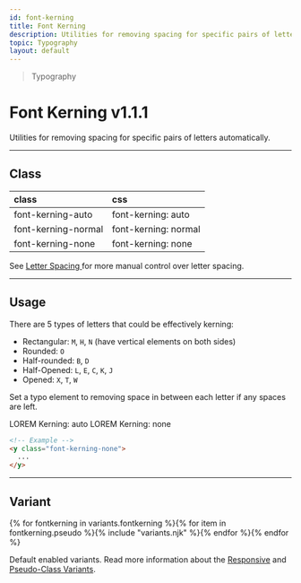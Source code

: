 ```yaml
---
id: font-kerning
title: Font Kerning
description: Utilities for removing spacing for specific pairs of letters automatically.
topic: Typography
layout: default
---
```


> Typography

# Font Kerning <span class="ml-1 px-2 py-1 text-sm text-gray-600 (dark)text-charcoal-100 bg-gray-300 (dark)bg-gray-600">v1.1.1</span>

Utilities for removing spacing for specific pairs of letters automatically.

---

## Class

| <span class="px-3 py-1 text-white (dark)text-charcoal-100 bg-charcoal-100 (dark)bg-gray-600 rounded-full">class</span> | <span class="px-3 py-1 text-white (dark)text-charcoal-100 bg-charcoal-100 (dark)bg-gray-600 rounded-full">css</span> |
|:--|:--|
| font-kerning-auto | font-kerning: auto |
| font-kerning-normal | font-kerning: normal |
| font-kerning-none | font-kerning: none |

<style>
.supports {
  display: block
}
@supports (font-kerning: auto) {
  .supports {
    display: none
  }
}
</style>

<y class="supports mt-4 mx-4 p-3 border-l-8 border-orange-600 text-sm text-orange-600 (dark)text-orange-500 bg-orange-200 (dark)bg-orange-900">
  <span class="pr-1 font-semibold">
    Note:
  </span>
  Your browser does not currently support the utilities.
</y>

<y class="mt-2 mb-4 mx-4 p-3 border-l-8 border-gray-600 text-sm text-gray-600 (dark)text-orange-500 bg-gray-200 (dark)bg-gray-900">
  See
  <a href="/letter-spacing/">
    Letter Spacing
  </a>
  for more manual control over letter spacing.
</y>

---

## Usage

There are 5 types of letters that could be effectively kerning:

- Rectangular: `M`, `H`, `N` (have vertical elements on both sides)
- Rounded: `O`
- Half-rounded: `B`, `D`
- Half-Opened: `L`, `E`, `C`, `K`, `J`
- Opened: `X`, `T`, `W`

Set a typo element to removing space in between each letter if any spaces are left.

<y class="mt-4 mb-2 mx-auto max-w-md">
  <y class="flex">
    <y class="mx-2">
      <y class="p-4 text-4xl text-center gap-wide bg-gray-300">
        LOREM
      </y>
      <y class="pt-2 text-sm text-center">
        Kerning: auto
      </y>
    </y>
    <y class="mx-2">
      <y class="p-4 text-4xl gap-tight text-center bg-gray-300">
        LOREM
      </y>
      <y class="pt-2 text-sm text-center">
        Kerning: none
      </y>
    </y>
  </y>
</y>

```html
<!-- Example -->
<y class="font-kerning-none">
  ...
</y>
```

---

## Variant

<y class="flex flex-gap-2 flex-wrap justify-start items-center">{% for fontkerning in variants.fontkerning %}{% for item in fontkerning.pseudo %}{% include "variants.njk" %}{% endfor %}{% endfor %}</y>

Default enabled variants. Read more information about the [Responsive](/responsive) and [Pseudo-Class Variants](/pseudo-class-variants/).